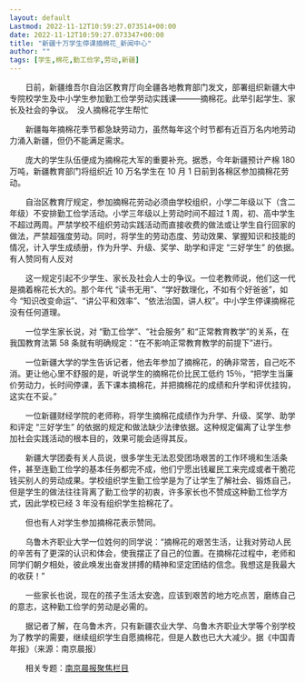 ```yaml
---
layout: default
Lastmod: 2022-11-12T10:59:27.073514+00:00
date: 2022-11-12T10:59:27.073347+00:00
title: "新疆十万学生停课摘棉花_新闻中心"
author: ""
tags: [学生,棉花,勤工俭学,劳动,新疆]
---
```


　　日前，新疆维吾尔自治区教育厅向全疆各地教育部门发文，部署组织新疆大中专院校学生及中小学生参加勤工俭学劳动实践课———摘棉花。此举引起学生、家长及社会的争议。　没人摘棉花学生帮忙

　　新疆每年摘棉花季节都急缺劳动力，虽然每年这个时节都有近百万名内地劳动力涌入新疆，但仍不能满足需求。

　　庞大的学生队伍便成为摘棉花大军的重要补充。据悉，今年新疆预计产棉 180 万吨，新疆教育部门将组织近 10 万名学生在 10 月 1 日前到各棉区参加摘棉花劳动。

　　自治区教育厅规定，参加摘棉花劳动必须由学校组织，小学二年级以下（含二年级）不安排勤工俭学活动。小学三年级以上劳动时间不超过 1 周，初、高中学生不超过两周。严禁学校不组织劳动实践活动而直接收费的做法或让学生自行回家的做法，严禁超强度劳动。同时，将学生的劳动态度、劳动效果、掌握知识和技能的情况，计入学生成绩册，作为升学、升级、奖学、助学和评定 “三好学生” 的依据。　有人赞同有人反对

　　这一规定引起不少学生、家长及社会人士的争议。一位老教师说，他们这一代是摘着棉花长大的。那个年代 “读书无用”、“学好数理化，不如有个好爸爸”，如今 “知识改变命运”、“讲公平和效率”、“依法治国，讲人权”。中小学生停课摘棉花没有任何道理。

　　一位学生家长说，对 “勤工俭学”、“社会服务” 和“正常教育教学”的关系，在我国教育法第 58 条就有明确规定：“在不影响正常教育教学的前提下”进行。

　　一位新疆大学的学生告诉记者，他去年参加了摘棉花，的确非常苦，自己吃不消。更让他心里不舒服的是，听说学生的摘棉花价比民工低约 15％，“把学生当廉价劳动力，长时间停课，丢下课本摘棉花，并把摘棉花的成绩和升学和评优挂钩，这实在不妥。”

　　一位新疆财经学院的老师称，将学生摘棉花成绩作为升学、升级、奖学、助学和评定 “三好学生” 的依据的规定和做法缺少法律依据。这种规定偏离了让学生参加社会实践活动的根本目的，效果可能会适得其反。

　　新疆大学团委有关人员说，很多学生无法忍受团场艰苦的工作环境和生活条件，甚至连勤工俭学的基本任务都完不成，他们宁愿出钱雇民工来完成或者干脆花钱买别人的劳动成果。学校组织学生勤工俭学是为了让学生了解社会、锻炼自己，但是学生的做法往往背离了勤工俭学的初衷，许多家长也不赞成这种勤工俭学方式，因此学校已经 3 年没有组织学生拾棉花了。

　　但也有人对学生参加摘棉花表示赞同。

　　乌鲁木齐职业大学一位姓何的同学说：“摘棉花的艰苦生活，让我对劳动人民的辛苦有了更深的认识和体会，使我摆正了自己的位置。在摘棉花过程中，老师和同学们朝夕相处，彼此唤发出奋发拼搏的精神和坚定团结的信念。我想这是我最大的收获！”

　　一些家长也说，现在的孩子生活太安逸，应该到艰苦的地方吃点苦，磨练自己的意志，这种勤工俭学的劳动是必需的。

　　据记者了解，在乌鲁木齐，只有新疆农业大学、乌鲁木齐职业大学等个别学校为了教学的需要，继续组织学生自愿摘棉花，但是人数也已大大减少。据《中国青年报》（来源：南京晨报）

　　相关专题：[南京晨报聚焦栏目](http://news.sina.com.cn/m/njcb/index.html)

